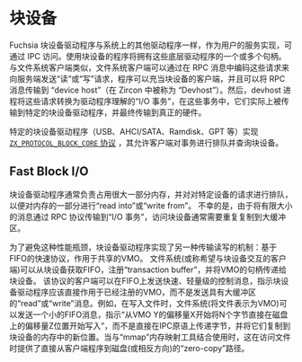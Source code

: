 <!-- # Block Devices -->

# 块设备

<!-- Fuchsia Block device drivers are, like other drivers on the system, implemented
as userspace services that are accessible via IPC. Programs using block devices
will have one or more handles to these underlying drivers. Similar to filesystem
clients, which may send “read” or “write” requests to servers by encoding these
requests within RPC messages, programs may act as clients to block devices, and
may transmit RPC messages to a “device host” (referred to as “devhost” within
Zircon). The devhost process then transforms these requests into
driver-understood “I/O transactions”, where they are actually transmitted to the
particular block device driver, and eventually to real hardware. -->

Fuchsia 块设备驱动程序与系统上的其他驱动程序一样，作为用户的服务实现，可通过 IPC 访问。使用块设备的程序将拥有这些底层驱动程序的一个或多个句柄。与文件系统客户端类似，文件系统客户端可以通过在 RPC 消息中编码这些请求来向服务端发送“读”或“写”请求，程序可以充当块设备的客户端，并且可以将 RPC 消息传输到 “device host”（在 Zircon 中被称为 “Devhost”）。然后，devhost 进程将这些请求转换为驱动程序理解的“I/O 事务”，在这些事务中，它们实际上被传输到特定的块设备驱动程序，并最终传输到真正的硬件。

<!-- Particular block device drivers (USB, AHCI / SATA, Ramdisk, GPT, etc) implement
the [`ZX_PROTOCOL_BLOCK_CORE` protocol](/zircon/system/public/zircon/device/block.h),
which allows clients to queue transactions and query the block device. -->

特定的块设备驱动程序（USB、AHCI/SATA、Ramdisk、GPT 等）实现 [`ZX_PROTOCOL_BLOCK_CORE` 协议](/zircon/system/public/zircon/device/block.h) ，其允许客户端对事务进行排队并查询块设备。

## Fast Block I/O

<!-- Block device drivers are often responsible for taking large portions of memory,
and queueing requests to a particular device to either “read into” or “write
from” a portion of memory. Unfortunately, as a consequence of transmitting
messages of a limited size from an RPC protocol into an “I/O transaction”,
repeated copying of large buffers is often required to access block devices. -->

块设备驱动程序通常负责占用很大一部分内存，并对对特定设备的请求进行排队，以便对内存的一部分进行“read into”或“write from”。
不幸的是，由于将有限大小的消息通过 RPC 协议传输到“I/O 事务”，访问块设备通常需要重复复制到大缓冲区。

<!-- To avoid this performance bottleneck, the block device drivers implement
another mechanism to transmit reads and writes: a fast, FIFO-based protocol
which acts on a shared VMO. Filesystems (or any other client wishing to
interact with a block device) can acquire FIFOs from a block device, register a
“transaction buffer”, and pass handles to VMOs to the block device. Instead of
transmitting “read” or “write” messages with large buffers, a client of this
protocol can instead send a fast, lightweight control message on a FIFO,
indicating that the block device driver should act directly on the
already-registered VMO. For example, when writing to a file, rather than
passing bytes over IPC primitives directly, and copying them to a new location
in the block device’s memory, a filesystem (representing the file as a VMO)
could simply send a small FIFO message indicating “write N bytes directly from
offset X of VMO Y to offset Z on a disk”. When combined with the “mmap”
memory-mapping tools, this provides a “zero-copy” pathway directly from client
programs to disk (or in the other direction) when accessing files. -->

为了避免这种性能瓶颈，块设备驱动程序实现了另一种传输读写的机制：基于FIFO的快速协议，作用于共享的VMO。 文件系统(或称希望与块设备交互的客户端)可以从块设备获取FIFO，注册“transaction buffer”，并将VMO的句柄传递给块设备。 该协议的客户端可以在FIFO上发送快速、轻量级的控制消息，指示块设备驱动程序应该直接作用于已经注册的VMO，而不是发送具有大缓冲区的“read”或“write”消息。例如，在写入文件时，文件系统(将文件表示为VMO)可以发送一个小的FIFO消息，指示“从VMO Y的偏移量X开始将N个字节直接在磁盘上的偏移量Z位置开始写入”，而不是直接在IPC原语上传递字节，并将它们复制到块设备的内存中的新位置。当与“mmap”内存映射工具结合使用时，这在访问文件时提供了直接从客户端程序到磁盘(或相反方向)的“zero-copy”路径。
